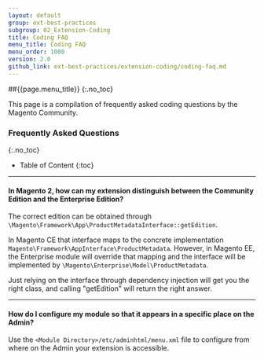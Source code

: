 ```yaml
---
layout: default
group: ext-best-practices
subgroup: 02_Extension-Coding
title: Coding FAQ
menu_title: Coding FAQ
menu_order: 1000
version: 2.0
github_link: ext-best-practices/extension-coding/coding-faq.md
---
```

##{{page.menu_title}}
{:.no_toc}

This page is a compilation of frequently asked coding questions by the Magento Community.

### Frequently Asked Questions
{:.no_toc}
* Table of Content
{:toc}

____


#### In Magento 2, how can my extension distinguish between the Community Edition and the Enterprise Edition?

The correct edition can be obtained through `\Magento\Framework\App\ProductMetadataInterface::getEdition`.

In Magento CE that interface maps to the concrete implementation `Magento\Framework\AppInterface\ProductMetadata`.
However, in Magento EE, the Enterprise module will override that mapping and the interface will be implemented by `\Magento\Enterprise\Model\ProductMetadata`.

Just relying on the interface through dependency injection will get you the right class, and calling "getEdition" will return the right answer.

____

#### How do I configure my module so that it appears in a specific place on the Admin?

Use the `<Module Directory>/etc/adminhtml/menu.xml` file to configure from where on the Admin your extension is accessible.
